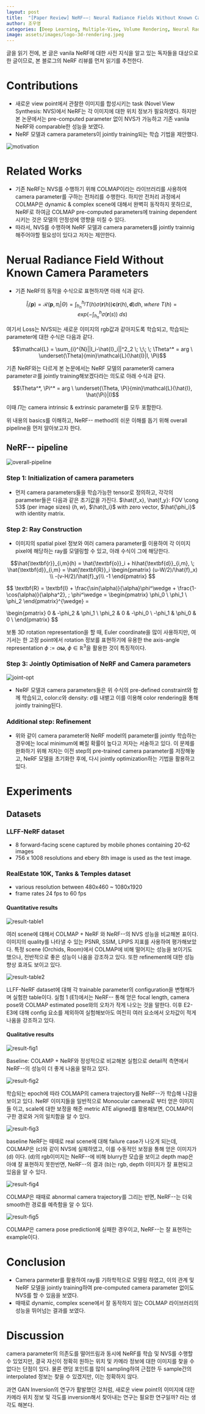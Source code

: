 ```yaml
---
layout: post
title:  "[Paper Review] NeRF−−: Neural Radiance Fields Without Known Camera Parameters"
author: 조우영
categories: [Deep Learning, Multiple-View, Volume Rendering, Neural Radiance Fields, Camera parameters]
image: assets/images/logo-3d-rendering.jpeg
---
```


글을 읽기 전에, 본 글은 vanila NeRF에 대한 사전 지식을 알고 있는 독자들을 대상으로한 글이므로, 본 블로그의 NeRF 리뷰를 먼저 읽기를 추천한다.

# Contributions
- 새로운 view point에서 관찰한 이미지를 합성시키는 task (Novel View Synthesis: NVS)에서 NeRF는 각 이미지에 대한 위치 정보가 필요하였다. 하지만 본 논문에서는 pre-computed parameter 없이 NVS가 가능하고 기존 vanila NeRF와 comparable한 성능을 보였다.  
- NeRF 모델과 camera parameters이 jointly training되는 학습 기법을 제안했다.

![motivation](/assets/posts/3d-rendering/nerf--/motivation.PNG)

# Related Works

- 기존 NeRF는 NVS를 수행하기 위해 COLMAP이라는 라이브러리를 사용하여 camera parameter를 구하는 전처리를 수행한다. 하지만 전처리 과정에서 COLMAP은 dynamic & complex scene에 대해서 완벽히 동작하지 못하므로, NeRF로 하여금 COLMAP pre-computed parameters에 training dependent 시키는 것은 모델의 안정성에 영향을 미칠 수 있다.
- 따라서, NVS를 수행하며 NeRF 모델과 camera parameters를 jointly trainnig해주어야할 필요성이 있다고 저자는 제안한다.  

# Nerual Radiance Field Without Known Camera Parameters

- 기존 NeRF의 동작을 수식으로 표현하자면 아래 식과 같다.

$$ \hat{I}_i(\textbf{p}) = \mathcal{R}(\textbf{p}, \pi_i|\Theta) = \int_{h_n}^{h_f}T(h)\sigma(\textbf{r}(h))\textbf{c}(\textbf{r}(h), \textbf{d})dh, \; where \ T(h)= exp(-\int_{h_n}^{h}\sigma(\textbf{r}(s)) \ ds) $$

여기서 Loss는 NVS되는 새로운 이미지의 rgb값과 같아지도록 학습되고, 학습되는 parameter에 대한 수식은 다음과 같다.

$$\mathcal{L} = \sum_{i}^{N}||I_i-\hat{I}_i||^2_2 \; \;\;  \; \Theta^* = arg \ \underset{\Theta}{min}\mathcal{L}(\hat{I}|I, \Pi)$$

기존 NeRF와는 다르게 본 논문에서는 NeRF 모델의 parameter와 camera parameterㄹ를 jointly training해보겠다라는 의도로 아래 수식과 같다.

$$\Theta^*, \Pi^* = arg \ \underset{\Theta, \Pi}{min}\mathcal{L}(\hat{I}, \hat{\Pi}|I)$$

이때 $\Pi$는 camera intrinsic & extrinsic parameter를 모두 포함한다.

위 내용의 basics를 이해하고, NeRF-- method의 쉬운 이해를 돕기 위해 overall pipeline을 먼저 알아보고자 한다.

## NeRF-- pipeline

![overall-pipeline](/assets/posts/3d-rendering/nerf--/overall-pipeline.PNG)

### Step 1: Initialization of camera parameters

- 먼저 camera parameters들을 학습가능한 tensor로 정의하고, 각각의 parameter들은 다음과 같은 초기값을 가진다. $\hat{f_x}, \hat{f_y}: FOV \cong 53$ (per image sizes) $(h, w)$, $\hat{t_i}$ with zero vector, $\hat{\phi_i}$ with identity matrix.

### Step 2: Ray Construction
- 이미지의 spatial pixel 정보와 여러 camera parameter를 이용하여 각 이미지 pixel에 해당하는 ray를 모델링할 수 있고, 아래 수식이 그에 해당한다.

$$\hat{\textbf{r}}_{i,m}(h) = \hat{\textbf{o}}_i + h\hat{\textbf{d}}_{i,m}, \; \hat{\textbf{d}}_{i,m} = \hat{\textbf{R}}_i
\begin{pmatrix}
(u-W/2)/\hat{f}_x) \\
-(v-H/2)/\hat{f}_y)\\
-1
\end{pmatrix}
$$

$$
\textbf{R} = \textbf{I} + \frac{\sin(\alpha)}{\alpha}\phi^\wedge  + \frac{1-\cos(\alpha)}{\alpha^2}, \; \phi^\wedge = \begin{pmatrix}
\phi_0 \\
\phi_1 \\
\phi_2
\end{pmatrix}^{\wedge} =

\begin{pmatrix}
0 & -\phi_2 & \phi_1 \\
\phi_2 & 0 & -\phi_0 \\
-\phi_1 & \phi_0 & 0 \\
\end{pmatrix}
$$

보통 3D rotation representation을 할 때, Euler coordinate을 많이 사용하지만, 여기서는 한 고정 point에서 rotation 정보를 표현하기에 유용한 the axis-angle representation $\phi := \alpha \mathbf{\omega}, \; \phi \in \mathbb{R}^3$을 활용한 것이 특징적이다.

### Step 3: Jointly Optimisation of NeRF and Camera parameters

![joint-opt](/assets/posts/3d-rendering/nerf--/joint-opt.PNG)

- NeRF 모델과 camera parameters들은 위 수식의 pre-defined constraint와 함께 학습되고, color:$c$와 density: $\sigma$를 내뱉고 이를 이용해 color rendering을 통해 jointly training된다.  

### Additional step: Refinement

- 위와 같이 camera parameter와 NeRF model의 parameter를 jointly 학습하는 경우에는 local minimum에 빠질 확률이 높다고 저자는 서술하고 있다. 이 문제를 완화하기 위해 저자는 이전 step의 pre-trained camera parameter를 저장해놓고, NeRF 모델을 초기화한 후에, 다시 jointly optimization하는 기법을 활용하고 있다.


# Experiments

## Datasets

### LLFF-NeRF dataset

- 8 forward-facing scene captured by mobile phones containing 20-62 images
- 756 x 1008 resolutions and ebery 8th image is used as the test image.

### RealEstate 10K, Tanks & Temples dataset

- various resolution between 480x460 ~ 1080x1920
- frame rates 24 fps to 60 fps


#### Quantitative results

![result-table1](/assets/posts/3d-rendering/nerf--/result-table1.PNG)

여러 scene에 대해서 COLMAP + NeRF 와 NeRF--의 NVS 성능을 비교해본 표이다. 이미지의 quality를 나타낼 수 있는 PSNR, SSIM, LPIPS 지표를 사용하여 평가해보았다. 특정 scene (Orchids, Room)에서 COLMAP에 비해 떨어지는 성능을 보이기도 했으나, 전반적으로 좋은 성능이 나옴을 강조하고 있다. 또한 refinement에 대한 성능 향상 효과도 보이고 있다.

![result-table2](/assets/posts/3d-rendering/nerf--/result-table2.PNG)

LLFF-NeRF dataset에 대해 각 trainable parameter의 configuration을 변형해가며 실험한 table이다. 실험 1 (E1)에서는 NeRF-- 통해 얻은 focal length, camera pose와 COLMAP estimated pose와의 오차가 작게 나오는 것을 말한다. 이후 E2-E3에 대해 config 요소를 제외하여 실험해보아도 여전히 여러 요소에서 오차값이 적게 나옴을 강조하고 있다.

#### Qualitative results

![result-fig1](/assets/posts/3d-rendering/nerf--/result-fig1.PNG)

Baseline: COLAMP + NeRF와 정성적으로 비교해본 실험으로 detail적 측면에서 NeRF--의 성능이 더 좋게 나옴을 말하고 있다.

![result-fig2](/assets/posts/3d-rendering/nerf--/result-fig2.PNG)

학습되는 epoch에 따라 COLMAP의 camera trajectory를 NeRF--가 학습해 나감을 보이고 있다. NeRF 이미지들을 일반적으로 Monocular camera로 부터 얻은 이미지들 이고, scale에 대한 보정을 해준 metric ATE aligned를 활용해보면, COLMAP이 구한 경로와 거의 일치함을 알 수 있다.

![result-fig3](/assets/posts/3d-rendering/nerf--/result-fig3.PNG)

baseline NeRF는 때때로 real scene에 대해 failure case가 나오게 되는데, COLMAP은 (c)와 같이 NVS에 실패하였고, 이를 수동적인 보정을 통해 얻은 이미지가 (d)
이다. (d)의 rgb이미지는 NeRF--에 비해 blurry한 모습을 보이고 depth map은 아얘 잘 표현하지 못한반면, NeRF--의 결과 (b)는 rgb, depth 이미지가 잘 표현되고 있음을 알 수 있다.

![result-fig4](/assets/posts/3d-rendering/nerf--/result-fig4.PNG)

COLMAP은 때때로 abnormal camera trajectory를 그리는 반면, NeRF--는 더욱 smooth한 경로를 예측함을 알 수 있다.  

![result-fig5](/assets/posts/3d-rendering/nerf--/result-fig5.PNG)

COLMAP은 camera pose prediction에 실패한 경우이고, NeRF--는 잘 표현하는 example이다.

# Conclusion

- Camera parmeter를 활용하여 ray를 기하학적으로 모델링 하였고, 이의 관계 및 NeRF 모델을 jointly training하여 pre-computed camera parameter 없이도 NVS를 할 수 있음을 보였다.
- 때때로 dynamic, complex scene에서 잘 동작하지 않는 COLMAP 라이브러리의 성능을 뛰어넘는 결과를 보였다.


# Discussion

camera parameter의 의존도를 떨어뜨림과 동시에 NeRF를 학습 및 NVS를 수행할 수 있었지만, 결국 자신이 정확히 원하는 위치 및 카메라 정보에 대한 이미지를 찾을 수 없다는 단점이 있다. 물론 랜덤 포인트를 많이 sampling하여 근접한 두 sample간의 interpolated 정보는 찾을 수 있겠지만, 이는 정확하지 않다.

과연 GAN Inversion의 연구가 활발했던 것처럼, 새로운 view point의 이미지에 대한 카메라 위치 정보 및 각도를 inversion해서 찾아내는 연구는 필요한 연구일까? 라는 생각도 해본다.
